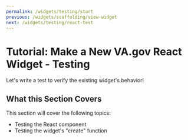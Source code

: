 ```yaml
---
permalink: /widgets/testing/start
previous: /widgets/scaffolding/view-widget
next: /widgets/testing/react-test
---
```


# Tutorial: Make a New VA.gov React Widget - Testing

Let's write a test to verify the existing widget's behavior!

## What this Section Covers
This section will cover the following topics:

- Testing the React component
- Testing the widget's "create" function
